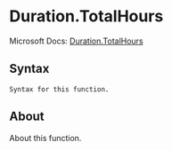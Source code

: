 ---
---

# Duration.TotalHours

Microsoft Docs: [Duration.TotalHours](https://docs.microsoft.com/en-us/powerquery-m/duration-totalhours)

## Syntax

```
Syntax for this function.
```

## About

About this function.

